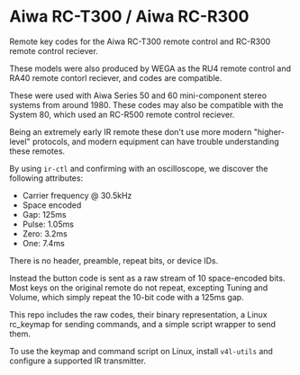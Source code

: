 Aiwa RC-T300 / Aiwa RC-R300
===========================

Remote key codes for the Aiwa RC-T300 remote control and RC-R300 remote control reciever.

These models were also produced by WEGA as the RU4 remote control and RA40 remote contorl reciever, and codes are compatible.

These were used with Aiwa Series 50 and 60 mini-component stereo systems from around 1980. These codes may also be compatible with the System 80, which used an RC-R500 remote control reciever.

Being an extremely early IR remote these don't use more modern "higher-level" protocols, and modern equipment can have trouble understanding these remotes. 

By using `ir-ctl` and confirming with an oscilloscope, we discover the following attributes:

- Carrier frequency @ 30.5kHz
- Space encoded
- Gap: 125ms
- Pulse: 1.05ms
- Zero: 3.2ms
- One: 7.4ms

There is no header, preamble, repeat bits, or device IDs.

Instead the button code is sent as a raw stream of 10 space-encoded bits. Most keys on the original remote do not repeat, excepting Tuning and Volume, which simply repeat the 10-bit code with a 125ms gap.

This repo includes the raw codes, their binary representation, a Linux rc_keymap for sending commands, and a simple script wrapper to send them.

To use the keymap and command script on Linux, install `v4l-utils` and configure a supported IR transmitter.
